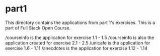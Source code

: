# part1

This directory contains the applications from part 1's exercises.
This is a part of Full Stack Open Course.

/courseinfo is the application for exercise 1.1 - 1.5
/courseinfo is also the application created for exercise 2.1 - 2.5
/unicafe is the application for exercise 1.6 - 1.11
/anecdotes is the application for exercise 1.12 - 1.14
